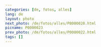 ```yaml
---
categories: [de, fotos, alles]
lang: de
layout: photo
next_photo: /de/fotos/alles/P0000020.html
picname: P0000023
prev_photo: /de/fotos/alles/P0000022.html
tags: []
---
```

